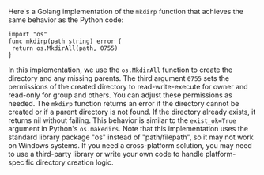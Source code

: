 Here's a Golang implementation of the `mkdirp` function that achieves the same behavior as the Python code:
```
import "os"
func mkdirp(path string) error {
 return os.MkdirAll(path, 0755)
}
```
In this implementation, we use the `os.MkdirAll` function to create the directory and any missing parents. The third argument `0755` sets the permissions of the created directory to read-write-execute for owner and read-only for group and others. You can adjust these permissions as needed.
The `mkdirp` function returns an error if the directory cannot be created or if a parent directory is not found. If the directory already exists, it returns nil without failing. This behavior is similar to the `exist_ok=True` argument in Python's `os.makedirs`.
Note that this implementation uses the standard library package "os" instead of "path/filepath", so it may not work on Windows systems. If you need a cross-platform solution, you may need to use a third-party library or write your own code to handle platform-specific directory creation logic.

